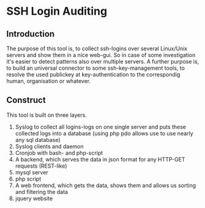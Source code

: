 # SSH Login Auditing
## Introduction
The purpose of this tool is, to collect ssh-logins over several Linux/Unix servers and show them in a nice web-gui.
So in case of some investigation it's easier to detect patterns also over multiple servers.
A further purpose is, to build an universal connector to some ssh-key-management tools, to resolve the used publickey at key-authentication to the correspondig human, organisation or whatever.

## Construct
This tool is built on three layers.

1. Syslog to collect all logins-logs on one single server and puts these collected logs into a database (using php pdo allows use to use nearly any sql database)
  1. Syslog clients and daemon
  2. Cronjob with bash- and php-script
2. A backend, which serves the data in json format for any HTTP-GET requests (REST-like)
  1. mysql server
  2. php script
3. A web frontend, which gets the data, shows them and allows us sorting and filtering the data
  1. jquery website
